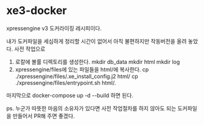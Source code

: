 # xe3-docker
xpressengine v3 도커라이징 레시피이다.

내가 도커파일을 세심하게 정리할 시간이 없어서 아직 불편하지만 작동버전을 올려 놓았다.
사전 작업으로 
  1. 로칼에 볼률 디렉토리를 생성한다.
    mkdir db_data
    mkdir html
    mkdir log
  2. xpressengine/files에 있는 파일들을 html/에 복사한다.
     cp ./xpressengine/files/.xe_install_config.j2 html/
     cp ./xpressengine/files/entrypoint.sh html/.
     
 마지막으로 docker-compose up -d --build 하면 된다.
 
 ps. 누군가 따뜻한 마음의 소유자가 있다면 사전 작업절차를 하지 않아도 되는 도커파일을 만들어서 PR해 주면 좋겠다.
